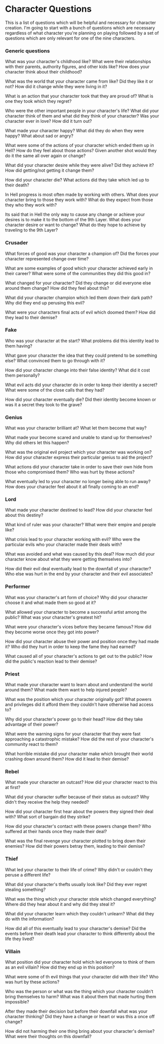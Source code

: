# Character Questions

This is a list of questions which will be helpful and necessary for character creation. I'm going to start with a bunch of questions which are necessary regardless of what character you're planning on playing followed by a set of questions which are only relevant for one of the nine characters.

### Generic questions
What was your character's childhood like? What were their relationships with their parents, authority figures, and other kids like? How does your character think about their childhood?

What was the world that your character came from like? Did they like it or not? How did it change while they were living in it?

What is an action that your character took that they are proud of? What is one they took which they regret?

Who were the other important people in your character's life? What did your character think of them and what did they think of your character? Was your character ever in love? How did it turn out?

What made your character happy? What did they do when they were happy? What about sad or angry?

What were some of the actions of your character which ended them up in Hell? How do they feel about those actions? Given another shot would they do it the same all over again or change?

What did your character desire while they were alive? Did they achieve it? How did getting/not getting it change them?

How did your character die? What actions did they take which led up to their death?

In Hell progress is most often made by working with others. What does your character bring to those they work with? What do they expect from those they who they work with?

Its said that in Hell the only way to cause any change or achieve your desires is to make it to the bottom of the 9th Layer. What does your character desire or want to change? What do they hope to achieve by traveling to the 9th Layer?

### Crusader
What forces of good was your character a champion of? Did the forces your character represented change over time?

What are some examples of good which your character achieved early in their career? What were some of the communities they did this good in?

What changed for your character? Did they change or did everyone else around them change? How did they feel about this?

What did your character champion which led them down their dark path? Why did they end up perusing this evil?

What were your characters final acts of evil which doomed them? How did they lead to their demise?

### Fake
Who was your character at the start? What problems did this identity lead to them having?

What gave your character the idea that they could pretend to be something else? What convinced them to go through with it?

How did your character change into their false identity? What did it cost them personally?

What evil acts did your character do in order to keep their identity a secret? What were some of the close calls that they had?

How did your character eventually die? Did their identity become known or was it a secret they took to the grave?

### Genius
What was your character brilliant at? What let them become that way?

What made your become scared and unable to stand up for themselves? Why did others let this happen?

What was the original evil project which your character was working on? How did your character express their particular genius to aid the project?

What actions did your character take in order to save their own hide from those who compromised them? Who was hurt by these actions?

What eventually led to your character no longer being able to run away? How does your character feel about it all finally coming to an end?

### Lord
What made your character destined to lead? How did your character feel about this destiny?

What kind of ruler was your character? What were their empire and people like?

What crisis lead to your character working with evil? Who were the particular evils who your character made their deals with?

What was avoided and what was caused by this deal? How much did your character know about what they were getting themselves into?

How did their evil deal eventually lead to the downfall of your character? Who else was hurt in the end by your character and their evil associates?

### Performer
What was your character's art form of choice? Why did your character choose it and what made them so good at it?

What allowed your character to become a successful artist among the public? What was your character's greatest hit?

What were your character's vices before they became famous? How did they become worse once they got into power?

How did your character abuse their power and position once they had made it? Who did they hurt in order to keep the fame they had earned?

What caused all of your character's actions to get out to the public? How did the public's reaction lead to their demise? 

### Priest
What made your character want to learn about and understand the world around them? What made them want to help injured people?

What was the position which your character originally got? What powers and privileges did it afford them they couldn't have otherwise had access to?

Why did your character's power go to their head? How did they take advantage of their power?

What were the warning signs for your character that they were fast approaching a catastrophic mistake? How did the rest of your character's community react to them?

What horrible mistake did your character make which brought their world crashing down around them? How did it lead to their demise?

### Rebel
What made your character an outcast? How did your character react to this at first?

What did your character suffer because of their status as outcast? Why didn't they receive the help they needed?

How did your character first hear about the powers they signed their deal with? What sort of bargain did they strike?

How did your character's contact with these powers change them? Who suffered at their hands once they made their deal?

What was the final revenge your character plotted to bring down their enemies? How did their powers betray them, leading to their demise?

### Thief
What led your character to their life of crime? Why didn't or couldn't they peruse a different life?

What did your character's thefts usually look like? Did they ever regret stealing something?

What was the thing which your character stole which changed everything? Where did they hear about it and why did they steal it?

What did your character learn which they couldn't unlearn? What did they do with the information?

How did all of this eventually lead to your character's demise? Did the events before their death lead your character to think differently about the life they lived?

### Villain
What position did your character hold which led everyone to think of them as an evil villain? How did they end up in this position?

What were some of th evil things that your character did with their life? Who was hurt by these actions?

Who was the person or what was the thing which your character couldn't bring themselves to harm? What was it about them that made hurting them impossible?

After they made their decision but before their downfall what was your character thinking? Did they have a change or heart or was this a once off change?

How did not harming their one thing bring about your character's demise? What were their thoughts on this downfall?

